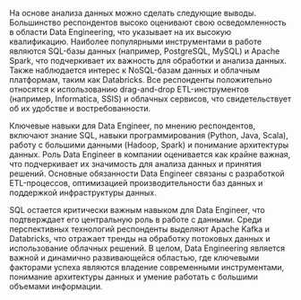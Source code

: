 На основе анализа данных можно сделать следующие выводы. Большинство респондентов высоко оценивают свою осведомленность в области Data Engineering, что указывает на их высокую квалификацию. Наиболее популярными инструментами в работе являются SQL-базы данных (например, PostgreSQL, MySQL) и Apache Spark, что подчеркивает их важность для обработки и анализа данных. Также наблюдается интерес к NoSQL-базам данных и облачным платформам, таким как Databricks. Все респонденты положительно относятся к использованию drag-and-drop ETL-инструментов (например, Informatica, SSIS) и облачных сервисов, что свидетельствует об их удобстве и востребованности.

Ключевые навыки для Data Engineer, по мнению респондентов, включают знание SQL, навыки программирования (Python, Java, Scala), работу с большими данными (Hadoop, Spark) и понимание архитектуры данных. Роль Data Engineer в компании оценивается как крайне важная, что подчеркивает их значимость для анализа данных и принятия решений. Основные обязанности Data Engineer связаны с разработкой ETL-процессов, оптимизацией производительности баз данных и поддержкой инфраструктуры данных.

SQL остается критически важным навыком для Data Engineer, что подтверждает его центральную роль в работе с данными. Среди перспективных технологий респонденты выделяют Apache Kafka и Databricks, что отражает тренды на обработку потоковых данных и использование облачных решений. В целом, Data Engineering является важной и динамично развивающейся областью, где ключевыми факторами успеха являются владение современными инструментами, понимание архитектуры данных и умение работать с большими объемами информации.
